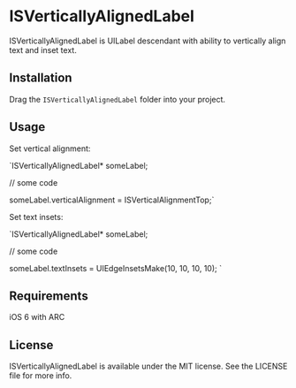ISVerticallyAlignedLabel
===============
ISVerticallyAlignedLabel is UILabel descendant with ability to vertically align text and inset text.

Installation
---------------
Drag the `ISVerticallyAlignedLabel` folder into your project.

Usage
---------------
Set vertical alignment:

`ISVerticallyAlignedLabel* someLabel;

//	some code

someLabel.verticalAlignment = ISVerticalAlignmentTop;`

Set text insets:

`ISVerticallyAlignedLabel* someLabel;

//	some code

someLabel.textInsets = UIEdgeInsetsMake(10, 10, 10, 10);
`

Requirements
---------------
iOS 6 with ARC

License
---------------
ISVerticallyAlignedLabel is available under the MIT license. See the LICENSE file for more info.